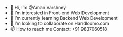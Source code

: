 - 👋 Hi, I’m @Aman Varshney
- 👀 I’m interested in Front-end Web Development
- 🌱 I’m currently learning Backend Web Development
- 💞️ I’m looking to collaborate on Handloomo.com
- 📫 How to reach me Contact: +91 9837060518

<!---
Aman2345/Aman2345 is a ✨ special ✨ repository because its `README.md` (this file) appears on your GitHub profile.
You can click the Preview link to take a look at your changes.
--->

